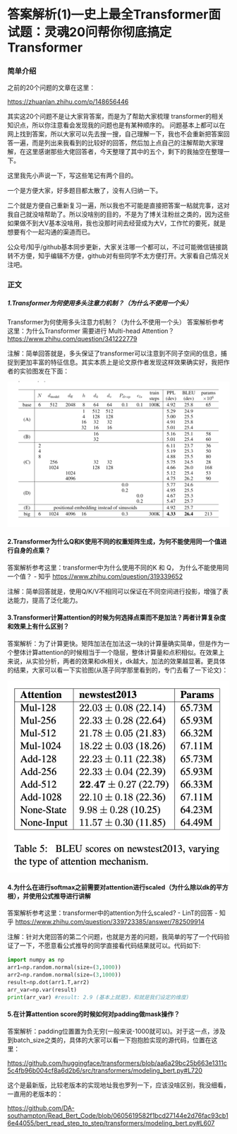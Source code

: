 # 答案解析(1)—史上最全Transformer面试题：灵魂20问帮你彻底搞定Transformer

### 简单介绍

之前的20个问题的文章在这里：

https://zhuanlan.zhihu.com/p/148656446

其实这20个问题不是让大家背答案，而是为了帮助大家梳理 transformer的相关知识点，所以你注意看会发现我的问题也是有某种顺序的。
问题基本上都可以在网上找到答案，所以大家可以先去搜一搜，自己理解一下，我也不会重新把答案回答一遍，而是列出来我看到的比较好的回答，然后加上点自己的注解帮助大家理解，在这里感谢那些大佬回答者，今天整理了其中的五个，剩下的我抽空在整理一下。

这里我先小声说一下，写这些笔记有两个目的。

一个是方便大家，好多题目都太散了，没有人归纳一下。

二个就是方便自己重新复习一遍，所以我也不可能是直接把答案一粘就完事，这对我自己就没啥帮助了。所以没啥别的目的，不是为了博关注粉丝之类的，因为这些如果做不到大V基本没啥用，我也没那时间去经营成为大V，工作忙的要死，就是想要有个一起沟通的渠道而已。

公众号/知乎/github基本同步更新，大家关注哪一个都可以，不过可能微信链接跳转不方便，知乎编辑不方便，github对有些同学不太方便打开。大家看自己情况关注吧。

### 正文
##### 1.Transformer为何使用多头注意力机制？（为什么不使用一个头）

Transformer为何使用多头注意力机制？（为什么不使用一个头）
答案解析参考这里：为什么Transformer 需要进行 Multi-head Attention？
https://www.zhihu.com/question/341222779

注解：简单回答就是，多头保证了transformer可以注意到不同子空间的信息，捕捉到更加丰富的特征信息。其实本质上是论文原作者发现这样效果确实好，我把作者的实验图发在下面：

![attention_head](./images/attention_heads.png)

#### 2.Transformer为什么Q和K使用不同的权重矩阵生成，为何不能使用同一个值进行自身的点乘？

答案解析参考这里：transformer中为什么使用不同的K 和 Q， 为什么不能使用同一个值？ - 知乎
https://www.zhihu.com/question/319339652

注解：简单回答就是，使用Q/K/V不相同可以保证在不同空间进行投影，增强了表达能力，提高了泛化能力。

#### 3.Transformer计算attention的时候为何选择点乘而不是加法？两者计算复杂度和效果上有什么区别？

答案解析：为了计算更快。矩阵加法在加法这一块的计算量确实简单，但是作为一个整体计算attention的时候相当于一个隐层，整体计算量和点积相似。在效果上来说，从实验分析，两者的效果和dk相关，dk越大，加法的效果越显著。更具体的结果，大家可以看一下实验图(从莲子同学那里看到的，专门去看了一下论文)：

![attention_methods](./images/attention_methods.png)

#### 4.为什么在进行softmax之前需要对attention进行scaled（为什么除以dk的平方根），并使用公式推导进行讲解
答案解析参考这里：transformer中的attention为什么scaled? - LinT的回答 - 知乎
https://www.zhihu.com/question/339723385/answer/782509914

注解：针对大佬回答的第二个问题，也就是方差的问题，我简单的写了一个代码验证了一下，不愿意看公式推导的同学直接看代码结果就可以。代码如下:

```python 
import numpy as np 
arr1=np.random.normal(size=(3,1000))
arr2=np.random.normal(size=(3,1000))
result=np.dot(arr1.T,arr2)
arr_var=np.var(result)
print(arr_var) #result: 2.9 (基本上就是3，和就是我们设定的维度)
```


#### 5.在计算attention score的时候如何对padding做mask操作？

答案解析：padding位置置为负无穷(一般来说-1000就可以)。对于这一点，涉及到batch_size之类的，具体的大家可以看一下抱抱脸实现的源代码，位置在这里：

https://github.com/huggingface/transformers/blob/aa6a29bc25b663e1311c5c4fb96b004cf8a6d2b6/src/transformers/modeling_bert.py#L720

这个是最新版，比较老版本的实现地址我也罗列一下，应该没啥区别，我没细看，一直用的老版本的：

https://github.com/DA-southampton/Read_Bert_Code/blob/0605619582f1bcd27144e2d76fac93cb16e44055/bert_read_step_to_step/transformers/modeling_bert.py#L607